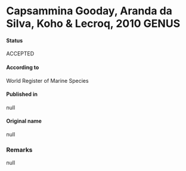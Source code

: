 Capsammina Gooday, Aranda da Silva, Koho & Lecroq, 2010 GENUS
=======

#### Status
ACCEPTED

#### According to
World Register of Marine Species

#### Published in
null

#### Original name
null

### Remarks
null